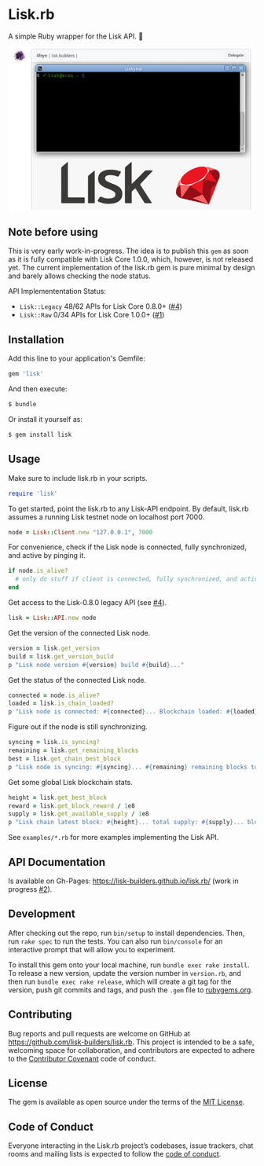 # Lisk.rb

A simple Ruby wrapper for the Lisk API. 💎

![Live-Preview.](examples/4fryn-lisk-rb.gif)

## Note before using

This is very early work-in-progress. The idea is to publish this `gem` as soon as it is fully compatible with Lisk Core 1.0.0, which, however, is not released yet. The current implementation of the lisk.rb gem is pure minimal by design and barely allows checking the node status.

API Implemententation Status:

- `Lisk::Legacy` 48/62 APIs for Lisk Core 0.8.0+ ([#4](https://github.com/lisk-builders/lisk.rb/issues/4))
- `Lisk::Raw` 0/34 APIs for Lisk Core 1.0.0+ ([#1](https://github.com/lisk-builders/lisk.rb/issues/1))

## Installation

Add this line to your application's Gemfile:

```ruby
gem 'lisk'
```

And then execute:

```bash
$ bundle
```

Or install it yourself as:

```bash
$ gem install lisk
```

## Usage

Make sure to include lisk.rb in your scripts.

```ruby
require 'lisk'
```

To get started, point the lisk.rb to any Lisk-API endpoint. By default, lisk.rb assumes a running Lisk testnet node on localhost port 7000.

```ruby
node = Lisk::Client.new "127.0.0.1", 7000
```

For convenience, check if the Lisk node is connected, fully synchronized, and active by pinging it.

```ruby
if node.is_alive?
  # only do stuff if client is connected, fully synchronized, and active ...
end
```

Get access to the Lisk-0.8.0 legacy API (see [#4](https://github.com/lisk-builders/lisk.rb/issues/4)).

```ruby
lisk = Lisk::API.new node
```

Get the version of the connected Lisk node.

```ruby
version = lisk.get_version
build = lisk.get_version_build
p "Lisk node version #{version} build #{build}..."
```

Get the status of the connected Lisk node.

```ruby
connected = node.is_alive?
loaded = lisk.is_chain_loaded?
p "Lisk node is connected: #{connected}... Blockchain loaded: #{loaded}..."
```

Figure out if the node is still synchronizing.

```ruby
syncing = lisk.is_syncing?
remaining = lisk.get_remaining_blocks
best = lisk.get_chain_best_block
p "Lisk node is syncing: #{syncing}... #{remaining} remaining blocks to latest block #{best}..."
```

Get some global Lisk blockchain stats.

```ruby
height = lisk.get_best_block
reward = lisk.get_block_reward / 1e8
supply = lisk.get_available_supply / 1e8
p "Lisk chain latest block: #{height}... total supply: #{supply}... block reward: #{reward}"
```

See `examples/*.rb` for more examples implementing the Lisk API.

## API Documentation

Is available on Gh-Pages: https://lisk-builders.github.io/lisk.rb/ (work in progress [#2](https://github.com/lisk-builders/lisk.rb/issues/2)).

## Development

After checking out the repo, run `bin/setup` to install dependencies. Then, run `rake spec` to run the tests. You can also run `bin/console` for an interactive prompt that will allow you to experiment.

To install this gem onto your local machine, run `bundle exec rake install`. To release a new version, update the version number in `version.rb`, and then run `bundle exec rake release`, which will create a git tag for the version, push git commits and tags, and push the `.gem` file to [rubygems.org](https://rubygems.org).

## Contributing

Bug reports and pull requests are welcome on GitHub at https://github.com/lisk-builders/lisk.rb. This project is intended to be a safe, welcoming space for collaboration, and contributors are expected to adhere to the [Contributor Covenant](http://contributor-covenant.org) code of conduct.

## License

The gem is available as open source under the terms of the [MIT License](http://opensource.org/licenses/MIT).

## Code of Conduct

Everyone interacting in the Lisk.rb project’s codebases, issue trackers, chat rooms and mailing lists is expected to follow the [code of conduct](https://github.com/lisk-builders/lisk.rb/blob/master/CODE_OF_CONDUCT.md).
